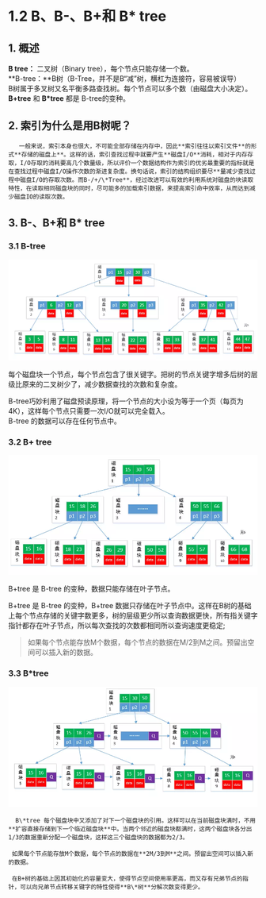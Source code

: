 # 1.2 B、B-、B+和 B\* tree

## 1. 概述

 **B tree：** 二叉树（Binary tree），每个节点只能存储一个数。  
 **B-tree：**B树（B-Tree，并不是B“减”树，横杠为连接符，容易被误导）  
 B树属于多叉树又名平衡多路查找树。每个节点可以多个数（由磁盘大小决定）。  
 **B+tree** 和 **B\*tree** 都是 B-tree的变种。

## 2. 索引为什么是用B树呢？

       一般来说，索引本身也很大，不可能全部存储在内存中，因此**索引往往以索引文件**的形式**存储的磁盘上**。这样的话，索引查找过程中就要产生**磁盘I/O**消耗，相对于内存存取，I/O存取的消耗要高几个数量级，所以评价一个数据结构作为索引的优劣最重要的指标就是在查找过程中磁盘I/O操作次数的渐进复杂度。换句话说，索引的结构组织要尽**量减少查找过程中磁盘I/O的存取次数。而B-/+/\*Tree**，经过改进可以有效的利用系统对磁盘的块读取特性，在读取相同磁盘块的同时，尽可能多的加载索引数据，来提高索引命中效率，从而达到减少磁盘IO的读取次数。

## 3. B-、B+和 B\* tree

### 3.1 B-tree

![](../../.gitbook/assets/image%20%2841%29.png)

每个磁盘块一个节点，每个节点包含了很关键字。把树的节点关键字增多后树的层级比原来的二叉树少了，减少数据查找的次数和复杂度。

B-tree巧妙利用了磁盘预读原理，将一个节点的大小设为等于一个页（每页为4K），这样每个节点只需要一次I/O就可以完全载入。  
 B-tree 的数据可以存在任何节点中。

### 3.2 B+ tree

![](../../.gitbook/assets/image%20%28184%29.png)

B+tree 是 B-tree 的变种，数据只能存储在叶子节点。

B+tree 是 B-tree 的变种，B+tree 数据只存储在叶子节点中。这样在B树的基础上每个节点存储的关键字数更多，树的层级更少所以查询数据更快，所有指关键字指针都存在叶子节点，所以每次查找的次数都相同所以查询速度更稳定;

> 如果每个节点能存放M个数据，每个节点的数据在M/2到M之间。预留出空间可以插入新的数据。

### 3.3 B\*tree

![](../../.gitbook/assets/image%20%28334%29.png)

      B\*tree 每个磁盘块中又添加了对下一个磁盘块的引用。这样可以在当前磁盘块满时，不用**扩容直接存储到下一个临近磁盘块**中。当两个邻近的磁盘块都满时，这两个磁盘块各分出1/3的数据重新分配一个磁盘块，这样这三个磁盘块的数据都为2/3。

     如果每个节点能存放M个数据，每个节点的数据在**2M/3到M**之间。预留出空间可以插入新的数据。

     在B+树的基础上因其初始化的容量变大，使得节点空间使用率更高，而又存有兄弟节点的指针，可以向兄弟节点转移关键字的特性使得**B\*树**分解次数变得更少。

